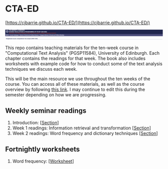 # CTA-ED

[https://cjbarrie.github.io/CTA-ED/](https://cjbarrie.github.io/CTA-ED/)

![Course banner](CTA_banner.png)

This repo contains teaching materials for the ten-week course in "Computational Text Analysis" (PGSP11584), University of Edinburgh. Each chapter contains the readings for that week. The book also includes worksheets with example code for how to conduct some of the text analysis techniques we discuss each week.

This will be the main resource we use throughout the ten weeks of the course. You can access all of these materials, as well as the course overview by following [this link](https://raw.githack.com/cjbarrie/CTA-ED/main/_book/index.html). I may continue to edit this during the semester depending on how we are progressing.

## Weekly seminar readings

1. Introduction: \[[Section](https://raw.githack.com/cjbarrie/CTA-ED/main/_book/introduction-to-r.html)\]
2. Week 1 readings: Information retrieval and transformation \[[Section](https://raw.githack.com/cjbarrie/CTA-ED/main/_book/week-1.html)\]
2. Week 2 readings: Word frequency and dictionary techniques \[[Section](https://raw.githack.com/cjbarrie/CTA-ED/main/_book/week-2.html)\]

## Fortnightly worksheets

1. Word frequency: \[[Worksheet](https://raw.githack.com/cjbarrie/CTA-ED/main/_book/exercise-1-word-frequency-analysis.html)\]